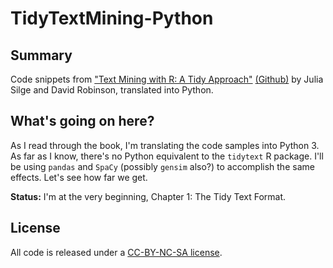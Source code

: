 # TidyTextMining-Python

## Summary

Code snippets from ["Text Mining with R: A Tidy Approach"](http://tidytextmining.com/)
[(Github)](https://github.com/dgrtwo/tidy-text-mining)
by Julia Silge and David Robinson, translated into Python.


## What's going on here?

As I read through the book, I'm translating the code samples into Python 3.
As far as I know, there's no Python equivalent to the `tidytext` R package.
I'll be using `pandas` and `SpaCy` (possibly `gensim` also?) to accomplish
the same effects. Let's see how far we get.

**Status:** I'm at the very beginning, Chapter 1: The Tidy Text Format.

## License

All code is released under a [CC-BY-NC-SA license](https://creativecommons.org/licenses/by-nc-sa/3.0/us/).
